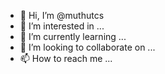 - 👋 Hi, I’m @muthutcs
- 👀 I’m interested in ...
- 🌱 I’m currently learning ...
- 💞️ I’m looking to collaborate on ...
- 📫 How to reach me ...

<!---
muthutcs/muthutcs is a ✨ special ✨ repository because its `README.md` (this file) appears on your GitHub profile.
You can click the Preview link to take a look at your changes.
--->
